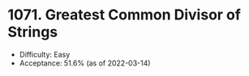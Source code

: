 # 1071. Greatest Common Divisor of Strings
- Difficulty: Easy
- Acceptance: 51.6% (as of 2022-03-14)
